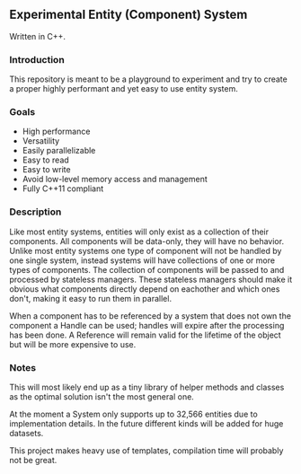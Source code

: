 ## Experimental Entity (Component) System

Written in C++.

### Introduction

This repository is meant to be a playground to experiment and try to create a proper highly performant and yet easy to use entity system.

### Goals

* High performance
* Versatility
* Easily parallelizable
* Easy to read
* Easy to write
* Avoid low-level memory access and management
* Fully C++11 compliant

### Description

Like most entity systems, entities will only exist as a collection of their components. All components will be data-only, they will have no behavior. Unlike most entity systems one type of component will not be handled by one single system, instead systems will have collections of one or more types of components. The collection of components will be passed to and processed by stateless managers. These stateless managers should make it obvious what components directly depend on eachother and which ones don't, making it easy to run them in parallel.

When a component has to be referenced by a system that does not own the component a Handle can be used; handles will expire after the processing has been done. A Reference will remain valid for the lifetime of the object but will be more expensive to use.

### Notes

This will most likely end up as a tiny library of helper methods and classes as the optimal solution isn't the most general one.

At the moment a System only supports up to 32,566 entities due to implementation details. In the future different kinds will be added for huge datasets.

This project makes heavy use of templates, compilation time will probably not be great.
